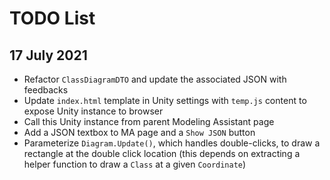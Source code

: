 # TODO List

## 17 July 2021

- Refactor `ClassDiagramDTO` and update the associated JSON with feedbacks
- Update `index.html` template in Unity settings with `temp.js` content to expose Unity instance to browser
- Call this Unity instance from parent Modeling Assistant page
- Add a JSON textbox to MA page and a `Show JSON` button
- Parameterize `Diagram.Update()`, which handles double-clicks, to draw a rectangle at the double
click location (this depends on extracting a helper function to draw a `Class` at a given `Coordinate`)
